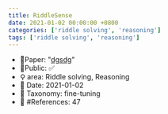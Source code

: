 ```yaml
---
title: RiddleSense
date: 2021-01-02 00:00:00 +0800
categories: ['riddle solving', 'reasoning']
tags: ['riddle solving', 'reasoning']
---
```


- 📙Paper: "[dgsdg](dsgfdhgf)"
- 🔑Public: ✅
- ⚲ area: Riddle solving, Reasoning
- 📅 Date: 2021-01-02
- 🔎 Taxonomy: fine-tuning
- 📝 #References: 47
